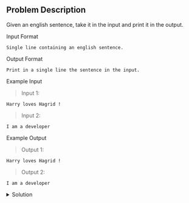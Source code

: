 ## Problem Description

Given an english sentence, take it in the input and print it in the output.

Input Format
```
Single line containing an english sentence.
```

Output Format
```
Print in a single line the sentence in the input.
```

Example Input

>Input 1:
```
Harry loves Hagrid !
```
>Input 2:
```
I am a developer
```

Example Output

>Output 1:
```
Harry loves Hagrid !
```

>Output 2:
```
I am a developer
```

<details>
  <summary>Solution</summary>
    Solution is not yet added!